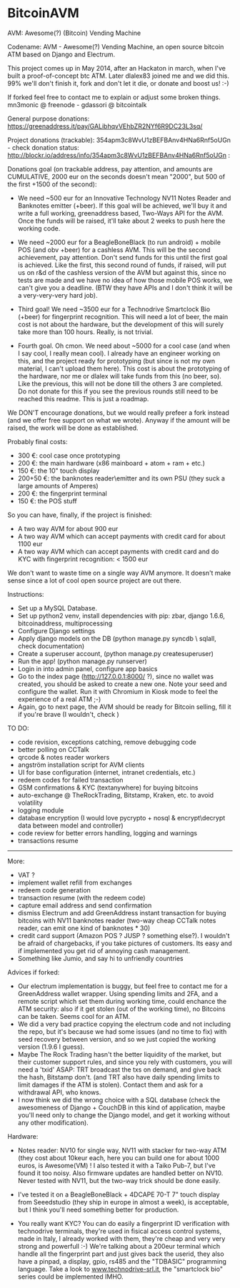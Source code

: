 BitcoinAVM
==========

AVM: Awesome(?) (Bitcoin) Vending Machine

Codename: AVM - Awesome(?) Vending Machine, an open source bitcoin ATM based on Django and Electrum.

This project comes up in May 2014, after an Hackaton in march, when I've built a proof-of-concept btc ATM.
Later dlalex83 joined me and we did this. 99% we'll don't finish it, fork and don't let it die, or donate and boost us! :-)

If forked feel free to contact me to explain or adjust some broken things. mn3monic @ freenode - gdassori @ bitcointalk

General purpose donations: https://greenaddress.it/pay/GALibhqvVEhbZR2NYf6R9DC23L3sq/

Project donations (trackable): 354apm3c8WvU1zBEFBAnv4HNa6Rnf5oUGn - check donation status: http://blockr.io/address/info/354apm3c8WvU1zBEFBAnv4HNa6Rnf5oUGn :


Donations goal (on trackable address, pay attention, and amounts are CUMULATIVE, 2000 eur on the seconds doesn't mean "2000", but 500 of the first +1500 of the second):

- We need ~500 eur for an Innovative Technology NV11 Notes Reader and Banknotes emitter (+beer). If this goal will be achieved, we'll buy it and write a full working, greenaddress based, Two-Ways API for the AVM. Once the funds will be raised, it'll take about 2 weeks to push here the working code.

- We need ~2000 eur for a BeagleBoneBlack (to run android) + mobile POS (and obv +beer) for a cashless AVM. This will be the second achievement, pay attention. Don't send funds for this until the first goal is achieved. Like the first, this second round of funds, if raised, will put us on r&d of the cashless version of the AVM but against this, since no tests are made and we have no idea of how those mobile POS works, we can't give you a deadline. (BTW they have APIs and I don't think it will be a very-very-very hard job).

- Third goal! We need ~3500 eur for a Technodrive Smartclock Bio (+beer) for fingerprint recognition. This will need a lot of beer, the main cost is not about the hardware, but the development of this will surely take more than 100 hours. Really, is not trivial.

- Fourth goal. Oh cmon. We need about ~5000 for a cool case (and when I say cool, I really mean cool). I already have an engineer working on this, and the project ready for prototyping (but since is not my own material, I can't upload them here). This cost is about the prototyping of the hardware, nor me or dlalex will take funds from this (no beer, so). Like the previous, this will not be done till the others 3 are completed. Do not donate for this if you see the previous rounds still need to be reached this readme. This is just a roadmap.

We DON'T encourage donations, but we would really prefeer a fork instead (and we offer free support on what we wrote). Anyway if the amount will be raised, the work will be done as established. 

Probably final costs:

- 300 €: cool case once prototyping
- 200 €: the main hardware (x86 mainboard + atom + ram + etc.)
- 150 €: the 10" touch display
- 200+50 €: the banknotes reader\emitter and its own PSU (they suck a large amounts of Amperes)
- 200 €: the fingerprint terminal
- 150 €: the POS stuff

So you can have, finally, if the project is finished:

- A two way AVM for about 900 eur
- A two way AVM which can accept payments with credit card for about 1100 eur
- A two way AVM which can accept payments with credit card and do KYC with fingerprint recognition: < 1500 eur

We don't want to waste time on a single way AVM anymore. It doesn't make sense since a lot of cool open source project are out there.

Instructions:

- Set up a MySQL Database.
- Set up python2 venv, install dependencies with pip: zbar, django 1.6.6, bitcoinaddress, multiprocessing
- Configure Django settings
- Apply django models on the DB (python manage.py syncdb \ sqlall, check documentation)
- Create a superuser account, (python manage.py createsuperuser)
- Run the app! (python manage.py runserver)
- Login in into admin panel, configure app basics
- Go to the index page (http://127.0.0.1:8000/ ?), since no wallet was created, you should be asked to create a new one. Note your seed and configure the wallet. Run it with Chromium in Kiosk mode to feel the experience of a real ATM ;-)
- Again, go to next page, the AVM should be ready for Bitcoin selling, fill it if you're brave (I wouldn't, check )

TO DO:

- code revision, exceptions catching, remove debugging code
- better polling on CCTalk
- qrcode & notes reader workers
- angström installation script for AVM clients
- UI for base configuration (internet, intranet credentials, etc.)
- redeem codes for failed transaction
- GSM confirmations & KYC (textanywhere) for buying bitcoins
- auto-exchange @ TheRockTrading, Bitstamp, Kraken, etc. to avoid volatility
- logging module
- database encryption (I would love pycrypto + nosql & encrypt\decrypt data between model and controller)
- code review for better errors handling, logging and warnings
- transactions resume

-------------------
More:

- VAT ?
- implement wallet refill from exchanges
- redeem code generation
- transaction resume (with the redeem code)
- capture email address and send confirmation
- dismiss Electrum and add GreenAddress instant transaction for buying bitcoins with NV11 banknotes reader (two-way cheap CCTalk notes reader, can emit one kind of banknotes * 30)
- credit card support (Amazon POS ? JUSP ? something else?). I wouldn't be afraid of chargebacks, if you take pictures of customers. Its easy and if implemented you get rid of annoying cash management.
- Something like Jumio, and say hi to unfriendly countries

Advices if forked:

- Our electrum implementation is buggy, but feel free to contact me for a GreenAddress wallet wrapper. Using spending limits and 2FA, and a remote script which set them during working time, could enchance the ATM security: also if it get stolen (out of the working time), no Bitcoins can be taken. Seems cool for an ATM.
- We did a very bad practice copying the electrum code and not including the repo, but it's because we had some issues (and no time to fix) with seed recovery between version, and  so we just copied the working version (1.9.6 I guess).
- Maybe The Rock Trading hasn't the better liquidity of the market, but their customer support rules, and since you rely with customers, you will need a 'txid' ASAP: TRT broadcast the txs on demand, and give back the hash, Bitstamp don't.
(and TRT also have daily spending limits to limit damages if the ATM is stolen). Contact them and ask for a withdrawal API, who knows.
- I now think we did the wrong choice with a SQL database (check the awesomeness of Django + CouchDB in this kind of application, maybe you'll need only to change the Django model, and get it working without any other modification).

Hardware:

- Notes reader: NV10 for single way, NV11 with stacker for two-way ATM (they cost about 10keur each, here you can build one for about 1000 euros, is Awesome(VM) ! I also tested it with a Taiko Pub-7, but
I've found it too noisy. Also firmware updates are handled better on NV10. Never tested with NV11, but the two-way trick should be done easily.

- I've tested it on a BeagleBoneBlack + 4DCAPE 70-T 7" touch display from Seeedstudio (they ship in europe in almost a week), is acceptable, but I think you'll need something better for production.

- You really want KYC? You can do easily a fingerprint ID verification with technodrive terminals, they're used in fisical access control systems, made in Italy, I already worked with them, they're cheap and very very strong and powerfull :-) We're talking about a 200eur terminal which handle all the fingerprint part and just gives back the userid, they also have a pinpad, a display, gpio, rs485 and the "TDBASIC" programming language. Take a look to www.technodrive-srl.it, the "smartclock bio" series could be implemented IMHO.
